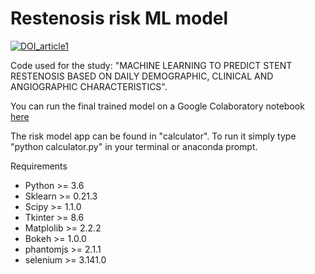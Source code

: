 # Restenosis risk ML model

[![DOI_article1](https://zenodo.org/badge/DOI/10.1016/j.cjca.2020.01.027.svg)](https://doi.org/10.1016/j.cjca.2020.01.027)

Code used for the study: "MACHINE LEARNING TO PREDICT STENT RESTENOSIS BASED ON DAILY DEMOGRAPHIC, CLINICAL AND ANGIOGRAPHIC CHARACTERISTICS".

You can run the final trained model on a Google Colaboratory notebook [here](https://colab.research.google.com/drive/1jwGpC1rhkVKZi3sWdc-yKm2VxVsgMFUM#scrollTo=9LQCONSXRU56&forceEdit=true&sandboxMode=true)

The risk model app can be found in "calculator". To run it simply type "python calculator.py" in your terminal or anaconda prompt.

Requirements

- Python >= 3.6
- Sklearn >= 0.21.3
- Scipy >= 1.1.0
- Tkinter >= 8.6
- Matplolib >= 2.2.2
- Bokeh >= 1.0.0
- phantomjs >= 2.1.1
- selenium >= 3.141.0
